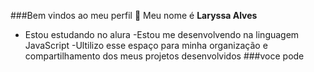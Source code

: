 ###Bem vindos ao meu perfil 💙
Meu nome é **Laryssa Alves** 
- Estou estudando no alura
-Estou me desenvolvendo na linguagem JavaScript
-Ultilizo esse espaço para minha organização e compartilhamento dos meus projetos desenvolvidos
###voce pode


